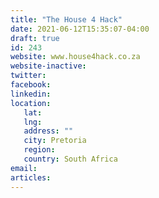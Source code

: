 ```yaml
---
title: "The House 4 Hack"
date: 2021-06-12T15:35:07-04:00
draft: true
id: 243
website: www.house4hack.co.za
website-inactive: 
twitter: 
facebook: 
linkedin: 
location: 
   lat: 
   lng: 
   address: ""
   city: Pretoria
   region: 
   country: South Africa 
email: 
articles:
---
```


